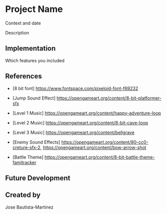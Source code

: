 # Project Name

Context and date

Description

## Implementation
Which features you included

## References
- [8 bit font] https://www.fontspace.com/pixeloid-font-f69232

- [Jump Sound Effect] https://opengameart.org/content/8-bit-platformer-sfx

- [Level 1 Music] https://opengameart.org/content/happy-adventure-loop

- [Level 2 Music] https://opengameart.org/content/8-bit-cave-loop

- [Level 3 Music] https://opengameart.org/content/bellgrave

- [Enemy Sound Effects] https://opengameart.org/content/80-cc0-creture-sfx-2, https://opengameart.org/content/bow-arrow-shot

- [Battle Theme] https://opengameart.org/content/8-bit-battle-theme-famitracker

## Future Development

## Created by
Jose Bautista-Martinez

